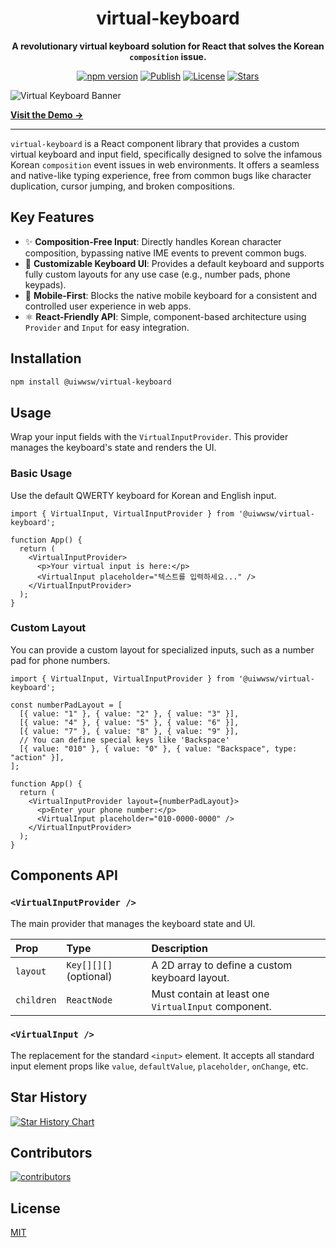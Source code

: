 <div align="center">

# virtual-keyboard

**A revolutionary virtual keyboard solution for React that solves the Korean `composition` issue.**

[![npm version](https://img.shields.io/npm/v/@uiwwsw/virtual-keyboard.svg)](https://www.npmjs.com/package/@uiwwsw/virtual-keyboard)
[![Publish](https://github.com/uiwwsw/virtual-keyboard/actions/workflows/publish.yml/badge.svg)](https://github.com/uiwwsw/virtual-keyboard/actions/workflows/publish.yml)
[![License](https://img.shields.io/github/license/uiwwsw/virtual-keyboard)](https://github.com/uiwwsw/virtual-keyboard/blob/main/LICENSE)
[![Stars](https://img.shields.io/github/stars/uiwwsw/virtual-keyboard?style=flat)](https://github.com/uiwwsw/virtual-keyboard/stargazers)

</div>

![Virtual Keyboard Banner](https://raw.githubusercontent.com/uiwwsw/virtual-keyboard/main/docs/banner.png)

[**Visit the Demo →**](https://composed-input-y46p.vercel.app/)

---

`virtual-keyboard` is a React component library that provides a custom virtual keyboard and input field, specifically designed to solve the infamous Korean `composition` event issues in web environments. It offers a seamless and native-like typing experience, free from common bugs like character duplication, cursor jumping, and broken compositions.

## Key Features

- ✨ **Composition-Free Input**: Directly handles Korean character composition, bypassing native IME events to prevent common bugs.
- 🎹 **Customizable Keyboard UI**: Provides a default keyboard and supports fully custom layouts for any use case (e.g., number pads, phone keypads).
- 📱 **Mobile-First**: Blocks the native mobile keyboard for a consistent and controlled user experience in web apps.
- ⚛️ **React-Friendly API**: Simple, component-based architecture using `Provider` and `Input` for easy integration.

## Installation

```bash
npm install @uiwwsw/virtual-keyboard
```

## Usage

Wrap your input fields with the `VirtualInputProvider`. This provider manages the keyboard's state and renders the UI.

### Basic Usage

Use the default QWERTY keyboard for Korean and English input.

```tsx
import { VirtualInput, VirtualInputProvider } from '@uiwwsw/virtual-keyboard';

function App() {
  return (
    <VirtualInputProvider>
      <p>Your virtual input is here:</p>
      <VirtualInput placeholder="텍스트를 입력하세요..." />
    </VirtualInputProvider>
  );
}
```

### Custom Layout

You can provide a custom layout for specialized inputs, such as a number pad for phone numbers.

```tsx
import { VirtualInput, VirtualInputProvider } from '@uiwwsw/virtual-keyboard';

const numberPadLayout = [
  [{ value: "1" }, { value: "2" }, { value: "3" }],
  [{ value: "4" }, { value: "5" }, { value: "6" }],
  [{ value: "7" }, { value: "8" }, { value: "9" }],
  // You can define special keys like 'Backspace'
  [{ value: "010" }, { value: "0" }, { value: "Backspace", type: "action" }],
];

function App() {
  return (
    <VirtualInputProvider layout={numberPadLayout}>
      <p>Enter your phone number:</p>
      <VirtualInput placeholder="010-0000-0000" />
    </VirtualInputProvider>
  );
}
```

## Components API

### `<VirtualInputProvider />`

The main provider that manages the keyboard state and UI.

| Prop      | Type                               | Description                                                              |
| :-------- | :--------------------------------- | :----------------------------------------------------------------------- |
| `layout`  | `Key[][][]` (optional)             | A 2D array to define a custom keyboard layout.                           |
| `children`| `ReactNode`                        | Must contain at least one `VirtualInput` component.                      |

### `<VirtualInput />`

The replacement for the standard `<input>` element. It accepts all standard input element props like `value`, `defaultValue`, `placeholder`, `onChange`, etc.

## Star History

[![Star History Chart](https://api.star-history.com/svg?repos=uiwwsw/virtual-keyboard&type=Date)](https://www.star-history.com/#uiwwsw/virtual-keyboard&Date)

## Contributors

[![contributors](https://contrib.rocks/image?repo=uiwwsw/virtual-keyboard)](https://github.com/uiwwsw/virtual-keyboard/graphs/contributors)

## License

[MIT](./LICENSE)
